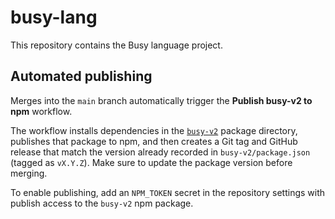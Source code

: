 # busy-lang

This repository contains the Busy language project.

## Automated publishing

Merges into the `main` branch automatically trigger the **Publish busy-v2 to npm** workflow.

The workflow installs dependencies in the [`busy-v2`](./busy-v2) package directory, publishes that package to npm, and then creates a Git tag and GitHub release that match the version already recorded in `busy-v2/package.json` (tagged as `vX.Y.Z`). Make sure to update the package version before merging.

To enable publishing, add an `NPM_TOKEN` secret in the repository settings with publish access to the `busy-v2` npm package.
